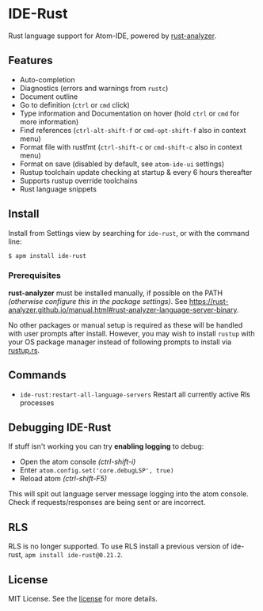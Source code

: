 # IDE-Rust
Rust language support for Atom-IDE, powered by [rust-analyzer](https://github.com/rust-analyzer/rust-analyzer).

## Features
 - Auto-completion
 - Diagnostics (errors and warnings from `rustc`)
 - Document outline
 - Go to definition (`ctrl` or `cmd` click)
 - Type information and Documentation on hover (hold `ctrl` or `cmd` for more information)
 - Find references (`ctrl-alt-shift-f` or `cmd-opt-shift-f` also in context menu)
 - Format file with rustfmt (`ctrl-shift-c` or `cmd-shift-c` also in context menu)
 - Format on save (disabled by default, see `atom-ide-ui` settings)
 - Rustup toolchain update checking at startup & every 6 hours thereafter
 - Supports rustup override toolchains
 - Rust language snippets

## Install
Install from Settings view by searching for `ide-rust`, or with the command line:
```
$ apm install ide-rust
```

### Prerequisites
**rust-analyzer** must be installed manually, if possible on the PATH _(otherwise configure this in the package settings)_.
See https://rust-analyzer.github.io/manual.html#rust-analyzer-language-server-binary.

No other packages or manual setup is required as these will be handled with user prompts after install.
However, you may wish to install `rustup` with your OS package manager instead of following prompts to install via [rustup.rs](https://rustup.rs).

## Commands
- `ide-rust:restart-all-language-servers` Restart all currently active Rls processes

## Debugging IDE-Rust
If stuff isn't working you can try **enabling logging** to debug:
  * Open the atom console _(ctrl-shift-i)_
  * Enter `atom.config.set('core.debugLSP', true)`
  * Reload atom _(ctrl-shift-F5)_

This will spit out language server message logging into the atom console. Check if requests/responses are being sent or are incorrect.

## RLS
RLS is no longer supported. To use RLS install a previous version of ide-rust, `apm install ide-rust@0.21.2`.

## License
MIT License. See the [license](LICENSE) for more details.
